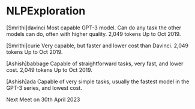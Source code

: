 # NLPExploration

[Smrithi]davinci	Most capable GPT-3 model. Can do any task the other models can do, often with higher quality.	2,049 tokens	Up to Oct 2019.

[Smrithi]curie	Very capable, but faster and lower cost than Davinci.	2,049 tokens	Up to Oct 2019.


[Ashish]babbage	Capable of straightforward tasks, very fast, and lower cost.	2,049 tokens	Up to Oct 2019.

[Ashish]ada	Capable of very simple tasks, usually the fastest model in the GPT-3 series, and lowest cost.

Next Meet on 30th April 2023

